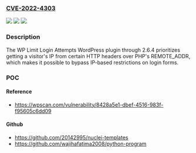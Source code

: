### [CVE-2022-4303](https://cve.mitre.org/cgi-bin/cvename.cgi?name=CVE-2022-4303)
![](https://img.shields.io/static/v1?label=Product&message=WP%20Limit%20Login%20Attempts&color=blue)
![](https://img.shields.io/static/v1?label=Version&message=%3D%200%20&color=brighgreen)
![](https://img.shields.io/static/v1?label=Vulnerability&message=CWE-290%20Authentication%20Bypass%20by%20Spoofing&color=brighgreen)

### Description

The WP Limit Login Attempts WordPress plugin through 2.6.4 prioritizes getting a visitor's IP from certain HTTP headers over PHP's REMOTE_ADDR, which makes it possible to bypass IP-based restrictions on login forms.

### POC

#### Reference
- https://wpscan.com/vulnerability/8428a5e1-dbef-4516-983f-f95605c6dd09

#### Github
- https://github.com/20142995/nuclei-templates
- https://github.com/wajihafatima2008/python-program

